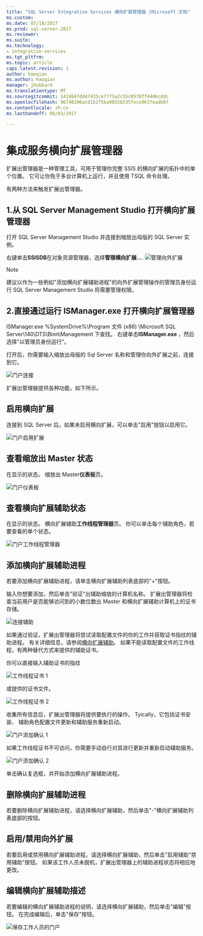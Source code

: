 ```yaml
---
title: "SQL Server Integration Services 横向扩展管理器 |Microsoft 文档"
ms.custom: 
ms.date: 07/18/2017
ms.prod: sql-server-2017
ms.reviewer: 
ms.suite: 
ms.technology:
- integration-services
ms.tgt_pltfrm: 
ms.topic: article
caps.latest.revision: 1
author: haoqian
ms.author: haoqian
manager: jhubbard
ms.translationtype: MT
ms.sourcegitcommit: 1419847dd47435cef775a2c55c0578ff4406cddc
ms.openlocfilehash: 96748296acd1b2f5ba98558335fece9637eadb87
ms.contentlocale: zh-cn
ms.lasthandoff: 08/03/2017

---
```

# <a name="integration-services-scale-out-manager"></a>集成服务横向扩展管理器

扩展出管理器是一种管理工具，可用于管理你完整 SSIS 的横向扩展的拓扑中的单个位置。 它可让你免于多台计算机上运行，并且使用 TSQL 命令处理。 

有两种方法来触发扩展出管理器。

## <a name="1-open-scale-out-manager-from-sql-server-management-studio"></a>1.从 SQL Server Management Studio 打开横向扩展管理器
打开 SQL Server Management Studio 并连接到缩放出母版的 SQL Server 实例。

右键单击**SSISDB**在对象资源管理器，选择**管理横向扩展...**. 
![管理向外扩展](media/manage-scale-out.PNG)

> [!NOTE]
> 建议以作为一些例如"添加横向扩展辅助进程"的向外扩展管理操作的管理员身份运行 SQL Server Management Studio 将需要管理权限。


## <a name="2-open-scale-out-manager-by-runing-ismanagerexe-directly"></a>2.直接通过运行 ISManager.exe 打开横向扩展管理器

ISManager.exe %SystemDrive%\Program 文件 (x86) \Microsoft SQL Server\140\DTS\Binn\Management 下查找。 右键单击**ISManager.exe** ，然后选择"以管理员身份运行"。 

打开后，你需要输入缩放出母版的 Sql Server 名称和管理你向外扩展之前，连接到它。

![门户连接](media/portal-connect.PNG)

扩展出管理器提供各种功能，如下所示。 

## <a name="enable-scale-out"></a>启用横向扩展
连接到 SQL Server 后，如果未启用横向扩展，可以单击"启用"按钮以启用它。

![门户启用扩展](media/portal-enable-scale-out.PNG) 
## <a name="view-scale-out-master-status"></a>查看缩放出 Master 状态
在显示的状态。 缩放出 Master**仪表板**页。

![门户仪表板](media/portal-dashboard.PNG)
## <a name="view-scale-out-worker-status"></a>查看横向扩展辅助状态
在显示的状态。 横向扩展辅助**工作线程管理器**页。 你可以单击每个辅助角色，若要查看的单个状态。

![门户工作线程管理器](media/portal-worker-manager.PNG)

## <a name="add-scale-out-worker"></a>添加横向扩展辅助进程
若要添加横向扩展辅助进程，请单击横向扩展辅助列表底部的"+"按钮。 

输入你想要添加，然后单击"验证"出辅助缩放的计算机名称。 扩展出管理器将检查当前用户是否能够访问到的小数位数出 Master 和横向扩展辅助计算机上的证书存储。

![连接辅助](media/connect-worker.PNG)

如果通过验证，扩展出管理器将尝试读取配置文件的你的工作并获取证书指纹的辅助进程。 有关详细信息，请参阅[横向扩展辅助](integration-services-ssis-scale-out-worker.md)。 如果不能读取配置文件的工作线程，有两种替代方式来提供的辅助证书。 

你可以直接输入辅助证书的指纹 

![工作线程证书 1](media/portal-cert1.PNG)

或提供的证书文件。 

![工作线程证书 2](media/portal-cert2.PNG)

收集所有信息后，扩展出管理器将提供要执行的操作。 Tyically，它包括证书安装、 辅助角色配置文件更新和辅助服务重新启动。 

![门户添加确认 1](media/portal-add-confirm1.PNG)

如果工作线程证书不可访问，你需要手动自行对其进行更新并重新启动辅助服务。

![门户添加确认 2](media/portal-add-confirm2.PNG)

单击确认复选框，并开始添加横向扩展辅助进程。

## <a name="delete-scale-out-worker"></a>删除横向扩展辅助进程
若要删除横向扩展辅助进程，请选择横向扩展辅助，然后单击"-"横向扩展辅助列表底部的按钮。


## <a name="enabledisable-scale-out"></a>启用/禁用向外扩展
若要启用或禁用横向扩展辅助进程，请选择横向扩展辅助，然后单击"启用辅助"禁用辅助"按钮。 如果该工作人员未脱机，扩展出管理器上的辅助进程状态将相应地更改。

## <a name="edit-scale-out-worker-description"></a>编辑横向扩展辅助描述
若要编辑的横向扩展辅助进程的说明，请选择横向扩展辅助，然后单击"编辑"按钮。 在完成编辑后，单击"保存"按钮。

![保存工作人员的门户](media/portal-save-worker.PNG)


